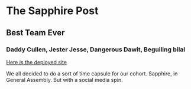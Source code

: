 # The Sapphire Post
## Best Team Ever

### Daddy Cullen, Jester Jesse, Dangerous Dawit, Beguiling bilal

[Here is the deployed site](https://sapphire-post.netlify.app/)

We all decided to do a sort of time capsule for our cohort. Sapphire, in General Assembly. 
But with a social media spin.
